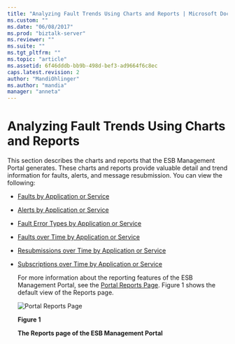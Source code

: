 ```yaml
---
title: "Analyzing Fault Trends Using Charts and Reports | Microsoft Docs"
ms.custom: ""
ms.date: "06/08/2017"
ms.prod: "biztalk-server"
ms.reviewer: ""
ms.suite: ""
ms.tgt_pltfrm: ""
ms.topic: "article"
ms.assetid: 6f46dddb-bb9b-498d-bef3-ad9664f6c8ec
caps.latest.revision: 2
author: "MandiOhlinger"
ms.author: "mandia"
manager: "anneta"
---
```

# Analyzing Fault Trends Using Charts and Reports
This section describes the charts and reports that the ESB Management Portal generates. These charts and reports provide valuable detail and trend information for faults, alerts, and message resubmission. You can view the following:  
  
- [Faults by Application or Service](../esb-toolkit/faults-by-application-or-service.md)  
  
- [Alerts by Application or Service](../esb-toolkit/alerts-by-application-or-service.md)  
  
- [Fault Error Types by Application or Service](../esb-toolkit/fault-error-types-by-application-or-service.md)  
  
- [Faults over Time by Application or Service](../esb-toolkit/faults-over-time-by-application-or-service.md)  
  
- [Resubmissions over Time by Application or Service](../esb-toolkit/resubmissions-over-time-by-application-or-service.md)  
  
- [Subscriptions over Time by Application or Service](../esb-toolkit/subscriptions-over-time-by-application-or-service.md)  
  
  For more information about the reporting features of the ESB Management Portal, see the [Portal Reports Page](../esb-toolkit/portal-reports-page.md). Figure 1 shows the default view of the Reports page.  
  
  ![Portal Reports Page](../esb-toolkit/media/portalreportspage.gif "PortalReportsPage")  
  
  **Figure 1**  
  
  **The Reports page of the ESB Management Portal**